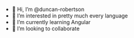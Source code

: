 - 👋 Hi, I’m @duncan-robertson
- 👀 I’m interested in pretty much every language
- 🌱 I’m currently learning Angular
- 💞️ I’m looking to collaborate

<!---
duncan-robertson/duncan-robertson is a ✨ special ✨ repository because its `README.md` (this file) appears on your GitHub profile.
You can click the Preview link to take a look at your changes.
--->
